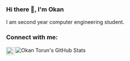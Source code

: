 ### Hi there 👋, I'm Okan
I am second year computer engineering student. 

### Connect with me:

[<img align="left" alt="okantorun | LinkedIn" width="22px" src="https://cdn.jsdelivr.net/npm/simple-icons@v3/icons/linkedin.svg" />][linkedin]
<img align="left" alt="Okan Torun's GitHub Stats" src="https://github-readme-stats.vercel.app/api?username=okantorun&show_icons=true&hide_border=true" />

[linkedin]: https://www.linkedin.com/in/okan-torun-b73733145/
